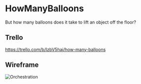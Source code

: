 # HowManyBalloons

But how many balloons does it take to lift an object off the floor?

## Trello
https://trello.com/b/IzbV5haj/how-many-balloons

## Wireframe
![Orchestration](BasicWireframe.jpg)
